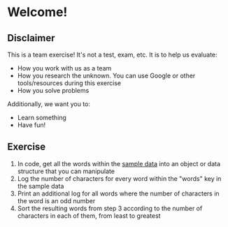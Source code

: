 # Welcome!

## Disclaimer

This is a team exercise! It's not a test, exam, etc. It is to help us evaluate:

- How you work with us as a team
- How you research the unknown. You can use Google or other tools/resources during this exercise
- How you solve problems

Additionally, we want you to:

- Learn something
- Have fun!

## Exercise

1. In code, get all the words within the [sample data](words.json) into an object or data structure that you can manipulate
2. Log the number of characters for every word within the "words" key in the sample data
3. Print an additional log for all words where the number of characters in the word is an odd number
4. Sort the resulting words from step 3 according to the number of characters in each of them, from least to greatest
